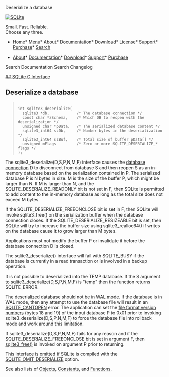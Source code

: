 




Deserialize a database




[![SQLite](../images/sqlite370_banner.gif)](../index.html)


Small. Fast. Reliable.  
Choose any three.


* [Home](../index.html)* [Menu](javascript:void(0))* [About](../about.html)* [Documentation](../docs.html)* [Download](../download.html)* [License](../copyright.html)* [Support](../support.html)* [Purchase](../prosupport.html)* [Search](javascript:void(0))




* [About](../about.html)* [Documentation](../docs.html)* [Download](../download.html)* [Support](../support.html)* [Purchase](../prosupport.html)






Search Documentation
Search Changelog









[## SQLite C Interface](../c3ref/intro.html)
## Deserialize a database




> ```
> 
> int sqlite3_deserialize(
>   sqlite3 *db,            /* The database connection */
>   const char *zSchema,    /* Which DB to reopen with the deserialization */
>   unsigned char *pData,   /* The serialized database content */
>   sqlite3_int64 szDb,     /* Number bytes in the deserialization */
>   sqlite3_int64 szBuf,    /* Total size of buffer pData[] */
>   unsigned mFlags         /* Zero or more SQLITE_DESERIALIZE_* flags */
> );
> 
> ```



The sqlite3\_deserialize(D,S,P,N,M,F) interface causes the
[database connection](../c3ref/sqlite3.html) D to disconnect from database S and then
reopen S as an in\-memory database based on the serialization contained
in P. The serialized database P is N bytes in size. M is the size of
the buffer P, which might be larger than N. If M is larger than N, and
the SQLITE\_DESERIALIZE\_READONLY bit is not set in F, then SQLite is
permitted to add content to the in\-memory database as long as the total
size does not exceed M bytes.


If the SQLITE\_DESERIALIZE\_FREEONCLOSE bit is set in F, then SQLite will
invoke sqlite3\_free() on the serialization buffer when the database
connection closes. If the SQLITE\_DESERIALIZE\_RESIZEABLE bit is set, then
SQLite will try to increase the buffer size using sqlite3\_realloc64()
if writes on the database cause it to grow larger than M bytes.


Applications must not modify the buffer P or invalidate it before
the database connection D is closed.


The sqlite3\_deserialize() interface will fail with SQLITE\_BUSY if the
database is currently in a read transaction or is involved in a backup
operation.


It is not possible to deserialized into the TEMP database. If the
S argument to sqlite3\_deserialize(D,S,P,N,M,F) is "temp" then the
function returns SQLITE\_ERROR.


The deserialized database should not be in [WAL mode](../wal.html). If the database
is in WAL mode, then any attempt to use the database file will result
in an [SQLITE\_CANTOPEN](../rescode.html#cantopen) error. The application can set the
[file format version numbers](../fileformat2.html#vnums) (bytes 18 and 19\) of the input database P
to 0x01 prior to invoking sqlite3\_deserialize(D,S,P,N,M,F) to force the
database file into rollback mode and work around this limitation.


If sqlite3\_deserialize(D,S,P,N,M,F) fails for any reason and if the
SQLITE\_DESERIALIZE\_FREEONCLOSE bit is set in argument F, then
[sqlite3\_free()](../c3ref/free.html) is invoked on argument P prior to returning.


This interface is omitted if SQLite is compiled with the
[SQLITE\_OMIT\_DESERIALIZE](../compile.html#omit_deserialize) option.


See also lists of
 [Objects](../c3ref/objlist.html),
 [Constants](../c3ref/constlist.html), and
 [Functions](../c3ref/funclist.html).


